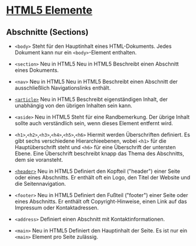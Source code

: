# [HTML5 Elemente](https://developer.mozilla.org/de/docs/Web/HTML/HTML5/HTML5_element_list)


## Abschnitte (Sections)

*   `<body>` 
    Steht für den Hauptinhalt eines HTML-Dokuments. Jedes Dokument kann nur 
	ein `<body>`-Element enthalten.

*   `<section>` Neu in HTML5 
    Neu in HTML5 Beschreibt einen Abschnitt eines Dokuments.

*   `<nav>` Neu in HTML5 
    Neu in HTML5 Beschreibt einen Abschnitt der ausschließlich Navigationslinks
	enthält.

*   [`<article>`](https://developer.mozilla.org/de/docs/Web/HTML/Element/article) Neu in HTML5 
    Beschreibt eigenständigen Inhalt, der unabhängig von den übrigen Inhalten 
	sein kann.
	
*   `<aside>` Neu in HTML5 
    Steht für eine Randbemerkung. Der übrige Inhalt sollte auch verständlich 
	sein, wenn dieses Element entfernt wird.

*   `<h1>`,`<h2>`,`<h3>`,`<h4>`,`<h5>`,`<h6>` 
    Hiermit werden Überschriften definiert. Es gibt sechs verschiedene 
	Hierarchieebenen, wobei `<h1>` für die Hauptüberschrift steht und `<h6>`
	für eine Überschrift der untersten Ebene. Eine Überschrift beschreibt knapp
	das Thema des Abschnitts, dem sie voransteht.

*   [`<header>`](https://developer.mozilla.org/de/docs/Web/HTML/Element/header) Neu in HTML5 
    Definiert den Kopfteil ("header") einer Seite oder eines Abschnitts. Er 
	enthält oft ein Logo, den Titel der Website und die Seitennavigation.

*   `<footer>` Neu in HTML5 
    Definiert den Fußteil ("footer") einer Seite oder eines Abschnitts. Er 
	enthält oft Copyright-Hinweise, einen Link auf das Impressum oder 
	Kontaktadressen.

*   `<address>` 
    Definiert einen Abschnitt mit Kontaktinformationen.

*   `<main>` Neu in HTML5 
    Definiert den Hauptinhalt der Seite. Es ist nur ein `<main>` Element pro 
	Seite zulässig.


